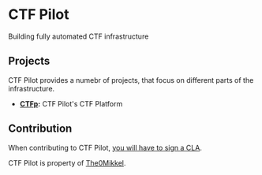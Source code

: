 # CTF Pilot

Building fully automated CTF infrastructure

## Projects

CTF Pilot provides a numebr of projects, that focus on different parts of the infrastructure.

- **[CTFp](https://github.com/ctfpilot/ctfp):** CTF Pilot's CTF Platform 

## Contribution

When contributing to CTF Pilot, [you will have to sign a CLA](https://github.com/ctfpilot/cla).

CTF Pilot is property of [The0Mikkel](https://github.com/The0mikkel).

